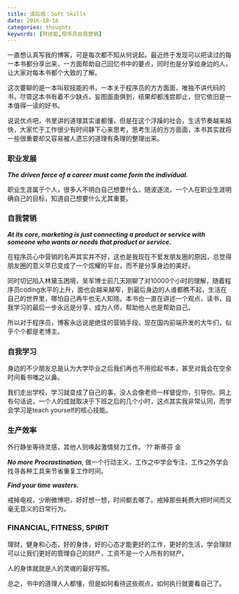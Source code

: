 ```yaml
---
title: 读后感：Soft Skills
date: 2016-10-16
categories: thoughts
keywords: [软技能,程序员自我营销]
---
```


一直想认真写我的博客，可是每次都不知从何说起。最近终于发现可以把读过的每一本书都分享出来，一方面帮助自己回忆书中的要点，同时也是分享给身边的人，让大家对每本书都个大致的了解。

这次要聊的是一本叫软技能的书，一本关于程序员的方方面面，唯独不讲代码的书，尽管这本书有着不少缺点，妄图面面俱到，结果却都浅尝即止，但它依旧是一本值得一读的好书。

说说优点吧，书里讲的道理其实谁都懂，但是在这个浮躁的社会，生活节奏越来越快，大家忙于工作很少有时间静下心来思考，思考生活的方方面面，本书其实就将一些很重要却又容易被人遗忘的道理有条理的整理出来。

### 职业发展

***The driven force of a career must come form the individual.***

职业生涯属于个人，很多人不明白自己想要什么，随波逐流，一个人在职业生涯明确自己的目标，知道自己想要什么尤其重要。

### 自我营销

***At its core, marketing is just connecting a product or service with someone who wants or needs that product or service.***

在程序员心中营销的名声其实并不好，这也是我现在不爱发朋友圈的原因，总觉得朋友圈的意义早已变成了一个炫耀的平台，而不是分享身边的美好。

同时切记陷入林黛玉困境，吴军博士前几天刚聊了对10000个小时的理解，随着程序员coding水平的上升，面也会越来越窄，到最后身边的人谁都瞧不起，生活在自己的世界里，哪怕自己再牛也无人知晓。本书也一直在讲述一个观点，读书，自我学习的最后一步永远是分享，成为人师，帮助他人也是帮助自己。

所以对于程序员，博客永远说是绝佳的营销手段。现在国内前端开发的大牛们，似乎个个都是老博主。

### 自我学习

身边的不少朋友总是认为大学毕业之后我们再也不用拾起书本，甚至对我会在空余时间看书嗤之以鼻。

我们走出学校，学习就变成了自己的事，没人会像老师一样督促你，引导你。网上有句话说，一个人的成就取决于下班之后的几个小时，这点其实我非常认同，而学会学习是teach yourself的核心技能。

### 生产效率

外行静坐等待灵感，其他人则唤起激情努力工作。  ?? 斯蒂芬 金

***No more Procrastination***, 做一个行动主义，工作之中学会专注，工作之外学会找寻各种工具来节省重复工作时间。

***Find your time wasters.***

戒掉电视，少刷微博吧，好好想一想，时间都去哪了。戒掉那些耗费大把时间而又毫无意义的日常行为。

### FINANCIAL, FITNESS, SPIRIT

理财，健身和心态，好的身体，好的心态才能更好的工作，更好的生活，学会理财可以让我们更好的管理自己的财产，工资不是一个人所有的财产。

人的身体就就是人的灵魂的最好写照。

总之，书中的道理人人都懂，但是如何看待这些观点，如何执行就要看自己了。	
	
	